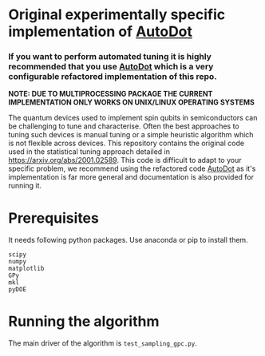 # Original experimentally specific implementation of [AutoDot](https://github.com/oxquantum-repo/AutoDot)
### If you want to perform automated tuning it is highly recommended that you use [AutoDot](https://github.com/oxquantum-repo/AutoDot) which is a very configurable refactored implementation of this repo.

**NOTE: DUE TO MULTIPROCESSING PACKAGE THE CURRENT IMPLEMENTATION ONLY WORKS ON UNIX/LINUX OPERATING SYSTEMS**

The quantum devices used to implement spin qubits in semiconductors can be challenging to tune and characterise. Often the best approaches to tuning such devices is manual tuning or a simple heuristic algorithm which is not flexible across devices. This repository contains the original code used in the statistical tuning approach detailed in https://arxiv.org/abs/2001.02589. This code is difficult to adapt to your specific problem, we recommend using the refactored code [AutoDot](https://github.com/oxquantum-repo/AutoDot) as it's implementation is far more general and documentation is also provided for running it.

# Prerequisites
It needs following python packages. Use anaconda or pip to install them.
```
scipy
numpy
matplotlib
GPy
mkl
pyDOE
```

# Running the algorithm
The main driver of the algorithm is `test_sampling_gpc.py`.

